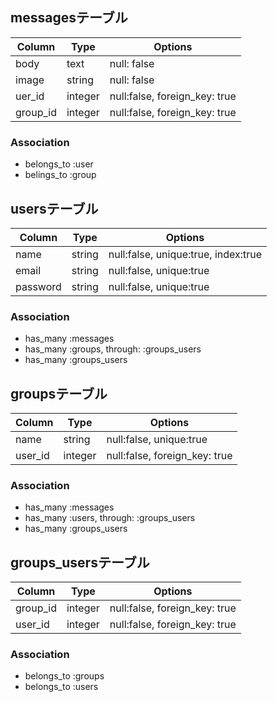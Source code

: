 ## messagesテーブル
|Column|Type|Options|
|------|----|-------|
|body|text|null: false|
|image|string|null: false|
|uer_id|integer|null:false, foreign_key: true|
|group_id|integer|null:false, foreign_key: true|
### Association
- belongs_to :user
- belings_to :group


## usersテーブル
|Column|Type|Options|
|------|----|-------|
|name|string|null:false, unique:true, index:true|
|email|string|null:false, unique:true|
|password|string|null:false, unique:true|

### Association
- has_many :messages
- has_many :groups, through: :groups_users
- has_many :groups_users


## groupsテーブル
|Column|Type|Options|
|------|----|-------|
|name|string|null:false, unique:true|
|user_id|integer|null:false, foreign_key: true|

### Association
- has_many :messages
- has_many :users, through: :groups_users
- has_many :groups_users


## groups_usersテーブル
|Column|Type|Options|
|------|----|-------|
|group_id|integer|null:false, foreign_key: true|
|user_id|integer|null:false, foreign_key: true|

### Association
- belongs_to :groups
- belongs_to :users